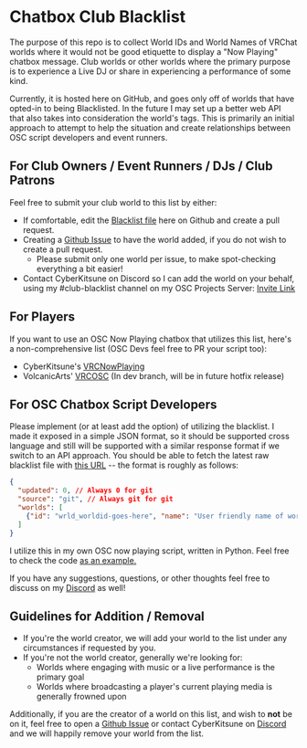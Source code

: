# Chatbox Club Blacklist
The purpose of this repo is to collect World IDs and World Names of VRChat worlds where it would not be good etiquette to display a "Now Playing" chatbox message. Club worlds or other worlds where the primary purpose is to experience a Live DJ or share in experiencing a performance of some kind.

Currently, it is hosted here on GitHub, and goes only off of worlds that have opted-in to being Blacklisted. In the future I may set up a better web API that also takes into consideration the world's tags. This is primarily an initial approach to attempt to help the situation and create relationships between OSC script developers and event runners.

## For Club Owners / Event Runners / DJs / Club Patrons 
Feel free to submit your club world to this list by either:
* If comfortable, edit the [Blacklist file](https://github.com/cyberkitsune/chatbox-club-blacklist/blob/master/npblacklist.json) here on Github and create a pull request.
* Creating a [Github Issue](https://github.com/cyberkitsune/chatbox-club-blacklist/issues/new/choose) to have the world added, if you do not wish to create a pull request.
  * Please submit only one world per issue, to make spot-checking everything a bit easier!
* Contact CyberKitsune on Discord so I can add the world on your behalf, using my #club-blacklist channel on my OSC Projects Server: [Invite Link](https://discord.gg/QhTpc8Zz)

## For Players
If you want to use an OSC Now Playing chatbox that utilizes this list, here's a non-comprehensive list (OSC Devs feel free to PR your script too):
* CyberKitsune's [VRCNowPlaying](https://github.com/cyberkitsune/vrc-osc-scripts)
* VolcanicArts' [VRCOSC](https://github.com/VolcanicArts/VRCOSC) (In dev branch, will be in future hotfix release)

## For OSC Chatbox Script Developers
Please implement (or at least add the option) of utilizing the blacklist. I made it exposed in a simple JSON format, so it should be supported cross language and still will be supported with a similar response format if we switch to an API approach.
You should be able to fetch the latest raw blacklist file with [this URL](https://github.com/cyberkitsune/chatbox-club-blacklist/raw/master/npblacklist.json) -- the format is roughly as follows:
```json
{
  "updated": 0, // Always 0 for git
  "source": "git", // Always git for git
  "worlds": [
    {"id": "wrld_worldid-goes-here", "name": "User friendly name of world", "comment": "Comment for internal reasons (can be ignored by client)" },
  ]
}
```

I utilize this in my own OSC now playing script, written in Python. Feel free to check the code [as an example.](https://github.com/cyberkitsune/vrc-osc-scripts/blob/main/VRCNowPlaying/blacklist.py)

If you have any suggestions, questions, or other thoughts feel free to discuss on my [Discord](https://discord.gg/QhTpc8Zz) as well!

## Guidelines for Addition / Removal
* If you're the world creator, we will add your world to the list under any circumstances if requested by you.
* If you're not the world creator, generally we're looking for:
  * Worlds where engaging with music or a live performance is the primary goal
  * Worlds where broadcasting a player's current playing media is generally frowned upon

Additionally, if you are the creator of a world on this list, and wish to __not__ be on it, feel free to open a [Github Issue](https://github.com/cyberkitsune/chatbox-club-blacklist/issues/new/choose) or contact CyberKitsune on [Discord](https://discord.gg/QhTpc8Zz) and we will happily remove your world from the list.

